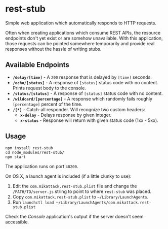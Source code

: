 # rest-stub

Simple web application which automatically responds to HTTP requests.

Often when creating applications which consume REST APIs, the resource endpoints don't yet exist or are somehow unavailable.  With this application, those requests can be pointed somewhere temporarily and provide real responses without the hassle of writing stubs.


## Available Endpoints

- **`/delay/[time]`** - A `200` response that is delayed by `[time]` seconds.
- **`/echo/[status]`** - A response of `[status]` status code with no content.  Prints request body to the console.
- **`/status/[status]`** - A response of `[status]` status code with no content.
- **`/wildcard/[percentage]`** - A response which randomly fails roughly `[percentage]` percent of the time.
- **`/[*]`** - Catch-all responder.  Will recognize two custom headers:
    + **`x-delay`** - Delays response by given integer.
    + **`x-status`** - Response will return with given status code (1xx - 5xx).


## Usage

```
npm install rest-stub
cd node_modules/rest-stub/
npm start
```

The application runs on port `48200`.

On OS X, a launch agent is included (if a little clunky to use):

1. Edit the `com.mikattack.rest-stub.plist` file and change the `/PATH/TO/server.js` string to point to where `rest-stub` was placed.
2. Copy `com.mikattack.rest-stub.plist` to `~/Library/LaunchAgents`.
3. Run `launchctl load ~/Library/LaunchAgents/com.mikattack.rest-stub.plist`

Check the *Console* application's output if the server doesn't seem accessible.
